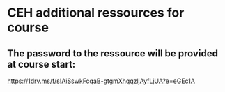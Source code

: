 # CEH additional ressources for course  

## The password to the ressource will be provided at course start:  
https://1drv.ms/f/s!AiSswkFcqaB-gtgmXhqqzljAyfLjUA?e=eGEc1A  